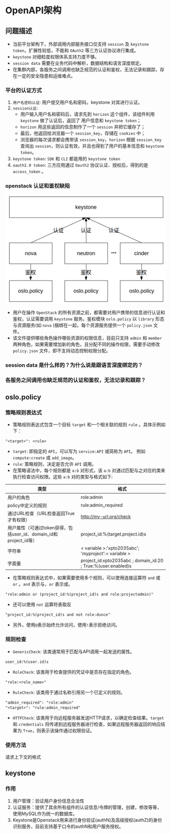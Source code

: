 # OpenAPI架构
## 问题描述
- 当前平台架构下，外部调用内部服务接口仅支持 `session` 及 `keystone token`，扩展性较低，不能和 `OAuth2` 等三方认证协议进行集成。
- `keystone` 对细粒度权限体系支持力度不够。
- `session data` 需要在业务代码中解析，数据结构和语言深度绑定。
- 在集群内部，各服务之间调用也缺乏规范的认证和鉴权，无法记录和跟踪，存在一定的安全隐患和运维难点。

### 平台的认证方式
1. `用户名密码认证`: 用户提交用户名和密码，keystone 对其进行认证。
2. `session认证`: 
   - 用户输入用户名和密码后，请求先到 `horizon` 这个组件，该组件利用 `keystone` 做了认证后，返回了 用户信息和 `keystone token`；
   - `horizon` 用这些返回的信息制作了一个 `session` 并把它缓存了；
   - 最后，他返回给浏览器一个 `session_key`，存储在 `cookies` 中；
   - 浏览器的每次请求都会携带该 `session_key`，`horizon` 根据 `session_key` 查询出 `session`，则认证有效，并且也得到了用户的基本信息和 `keystone token`。
3. `keystone token`: `SDK` 和 `CLI` 都是用的 `keystone token`
4. `oauth2.0 token`: 三方应用通过 `Oauth2` 协议认证、授权后，得到的是 `access_token` 。

### openstack 认证和鉴权缺陷
![openstack_authority](https://github.com/com-wushuang/goBasic/blob/main/image/openstack_authority.png)
- 用户在操作 `OpenStack` 的所有资源之前，都需要对用户携带的信息进行认证和鉴权，认证需要调用 `keystone` 服务。鉴权模块 `oslo.policy` 以 `library` 形态与资源服务(如 `nova` )捆绑在一起，每个资源服务提供一个 `policy.json` 文件。
- 该文件提供哪些角色操作哪些资源的权限信息，目前只支持 `admin` 和 `member` 两种角色，如果需要增加新的角色，且分配不同的操作权限，需要手动修改 `policy.json` 文件，即不支持动态控制权限分配。

### session data 是什么样的？为什么说是跟语言深度绑定的？

### 各服务之间调用也缺乏规范的认证和鉴权，无法记录和跟踪？

## oslo.policy
### 策略规则表达式
- 策略规则表达式包含一个目标 `target` 和一个相关联的规则 `rule` 。具体示例如下：
```
"<target>": <rule>
```
- `target`: 即指定的 `API`，可以写为 `service:API` 或简称为 `API`。 例如 `compute:create` 或 `add_image`。
- `rule`:  策略规则，决定是否允许 `API` 调用。
- 在策略语法中，每个规则都是 `a:b` 对形式，该 `a:b` 对通过匹配与之对应的类来执行检查访问权限。这些 `a:b` 对的类型与格式如下:

|  类型   | 格式  |
|  ----  | ----  |
| 用户的角色  | role:admin |
| policy中定义的规则  | rule:admin_required |
| 通过URL检查（URL检查返回True才有权限） | http://my-url.org/check |
| 用户属性（可通过token获得，包括user_id、domain_id和project_id等） | project_id:%(target.project.id)s |
| 字符串 | < variable >:'xpto2035abc'; 'myproject':< variable > |
| 字面量 | project_id:xpto2035abc ; domain_id:20 ; True:%(user.enabled)s |

- 在策略规则表达式中，如果需要使用多个规则，可以使用连接运算符 `and` 或 `or` 。`and` 表示与，`or` 表示或。
```
"role:admin or (project_id:%(project_id)s and role:projectadmin)"
```
- 还可以使用 `not` 运算符表取反
```
"project_id:%(project_id)s and not role:dunce"
```
- 另外，使用`@`表示始终允许访问，使用`!`表示拒绝访问。

### 规则检查
- `GenericCheck`: 该类通常用于匹配与API调用一起发送的属性。
```
user_id:%(user.id)s
```
- `RoleCheck`: 该类用于检查提供的凭证中是否存在指定的角色。
```
"role:<role_name>"
```
- `RuleCheck`: 该类用于通过名称引用另一个已定义的规则。
```
"admin_required": "role:admin"
"<target>": "rule:admin_required"
```
- `HTTPCheck`: 该类用于向远程服务器发送HTTP请求，以确定检查结果。`target` 和 `credentials` 将传递到远程服务器进行检查，如果远程服务器返回的响应结果为 `True`，则表示该操作通过权限验证。
### 使用方法

请求上下文的格式

## keystone
### 作用
1. 用户管理：验证用户身份信息合法性
2. 认证服务：提供了其余所有组件的认证信息/令牌的管理，创建，修改等等，使用MySQL作为统一的数据库。
3. Keystone是Openstack用来进行身份验证(authN)及高级授权(authZ)的身份识别服务，目前支持基于口令的authN和用户服务授权。

### 